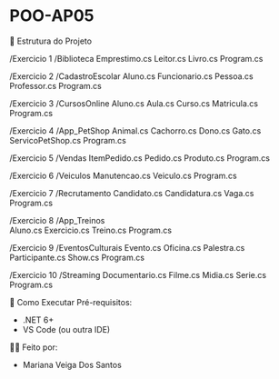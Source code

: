 # POO-AP05

📂 Estrutura do Projeto

/Exercicio 1 
/Biblioteca
  Emprestimo.cs
  Leitor.cs
  Livro.cs
Program.cs

/Exercicio 2
/CadastroEscolar
  Aluno.cs
  Funcionario.cs
  Pessoa.cs
  Professor.cs
Program.cs

/Exercicio 3
/CursosOnline
  Aluno.cs
  Aula.cs
  Curso.cs
  Matricula.cs
Program.cs

/Exercicio 4
/App_PetShop
  Animal.cs
  Cachorro.cs
  Dono.cs
  Gato.cs
  ServicoPetShop.cs
Program.cs

/Exercicio 5
/Vendas
  ItemPedido.cs
  Pedido.cs
  Produto.cs
Program.cs

/Exercicio 6
/Veiculos
  Manutencao.cs
  Veiculo.cs
Program.cs

/Exercicio 7
/Recrutamento
  Candidato.cs
  Candidatura.cs
  Vaga.cs
Program.cs

/Exercicio 8
/App_Treinos  
  Aluno.cs
  Exercicio.cs
  Treino.cs
Program.cs

/Exercicio 9
/EventosCulturais
  Evento.cs
  Oficina.cs
  Palestra.cs
  Participante.cs
  Show.cs
Program.cs

/Exercicio 10
/Streaming
  Documentario.cs
  Filme.cs
  Midia.cs
  Serie.cs
Program.cs

🔧 Como Executar Pré-requisitos:

  - .NET 6+
  - VS Code (ou outra IDE)

👩‍💻 Feito por:
- Mariana Veiga Dos Santos
